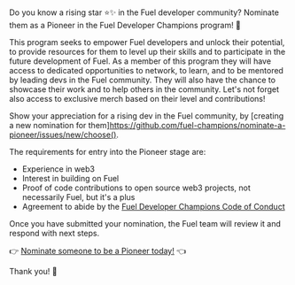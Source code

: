 Do you know a rising star ⭐️✨ in the Fuel developer community? Nominate them as a Pioneer in the Fuel Developer Champions program! 🙌

This program seeks to empower Fuel developers and unlock their potential, to provide resources for them to level up their skills and to participate in the future development of Fuel. As a member of this program they will have access to dedicated opportunities to network, to learn, and to be mentored by leading devs in the Fuel community. They will also have the chance to showcase their work and to help others in the community. Let's not forget also access to exclusive merch based on their level and contributions!

Show your appreciation for a rising dev in the Fuel community, by [creating a new nomination for them]https://github.com/fuel-champions/nominate-a-pioneer/issues/new/choose().

The requirements for entry into the Pioneer stage are:

* Experience in web3
* Interest in building on Fuel
* Proof of code contributions to open source web3 projects, not necessarily Fuel, but it's a plus
* Agreement to abide by the [Fuel Developer Champions Code of Conduct](https://github.com/fuel-champions/code-of-conduct)

Once you have submitted your nomination, the Fuel team will review it and respond with next steps.

👉 [Nominate someone to be a Pioneer today!](https://github.com/fuel-champions/nominate-a-pioneer/issues/new/choose) 👈

Thank you! 🎉